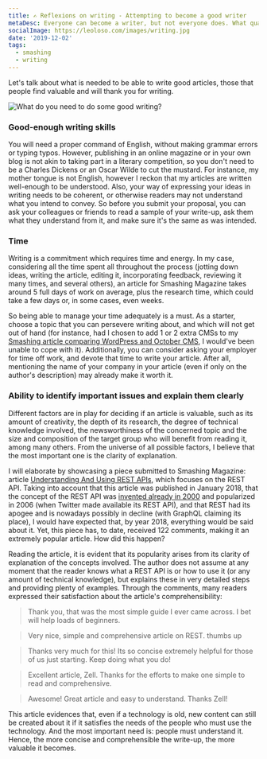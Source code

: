 ```yaml
---
title: ✍️ Reflexions on writing - Attempting to become a good writer
metaDesc: Everyone can become a writer, but not everyone does. What qualities do I think are needed to make it?
socialImage: https://leoloso.com/images/writing.jpg
date: '2019-12-02'
tags:
  - smashing
  - writing
---
```


Let's talk about what is needed to be able to write good articles, those that people find valuable and will thank you for writing.

![What do you need to do some good writing?](/images/writing.jpg "What do you need to do some good writing? Photo by <a href='https://unsplash.com/@craftedbygc?utm_source=unsplash&amp;utm_medium=referral&amp;utm_content=creditCopyText'>Green Chameleon</a> on <a href='/?utm_source=unsplash&amp;utm_medium=referral&amp;utm_content=creditCopyText'>Unsplash</a>")

### Good-enough writing skills

You will need a proper command of English, without making grammar errors or typing typos. However, publishing in an online magazine or in your own blog is not akin to taking part in a literary competition, so you don't need to be a Charles Dickens or an Oscar Wilde to cut the mustard. For instance, my mother tongue is not English, however I reckon that my articles are written well-enough to be understood. Also, your way of expressing your ideas in writing needs to be coherent, or otherwise readers may not understand what you intend to convey. So before you submit your proposal, you can ask your colleagues or friends to read a sample of your write-up, ask them what they understand from it, and make sure it's the same as was intended. 

### Time

Writing is a commitment which requires time and energy. In my case, considering all the time spent all throughout the process (jotting down ideas, writing the article, editing it, incorporating feedback, reviewing it many times, and several others), an article for Smashing Magazine takes around 5 full days of work on average, plus the research time, which could take a few days or, in some cases, even weeks.

So being able to manage your time adequately is a must. As a starter, choose a topic that you can persevere writing about, and which will not get out of hand (for instance, had I chosen to add 1 or 2 extra CMSs to my [Smashing article comparing WordPress and October CMS](https://www.smashingmagazine.com/2019/03/wordpress-october-cms/), I would've been unable to cope with it). Additionally, you can consider asking your employer for time off work, and devote that time to write your article. After all, mentioning the name of your company in your article (even if only on the author's description) may already make it worth it.

### Ability to identify important issues and explain them clearly

Different factors are in play for deciding if an article is valuable, such as its amount of creativity, the depth of its research, the degree of technical knowledge involved, the newsworthiness of the concerned topic and the size and composition of the target group who will benefit from reading it, among many others. From the universe of all possible factors, I believe that the most important one is the clarity of explanation. 

I will elaborate by showcasing a piece submitted to Smashing Magazine: article [Understanding And Using REST APIs](https://www.smashingmagazine.com/2018/01/understanding-using-rest-api/), which focuses on the REST API. Taking into account that this article was published in January 2018, that the concept of the REST API was [invented already in 2000](https://en.wikipedia.org/wiki/Representational_state_transfer#History) and popularized in 2006 (when Twitter made available its REST API), and that REST had its apogee and is nowadays possibly in decline (with GraphQL claiming its place), I would have expected that, by year 2018, everything would be said about it. Yet, this piece has, to date, received 122 comments, making it an extremely popular article. How did this happen?

Reading the article, it is evident that its popularity arises from its clarity of explanation of the concepts involved. The author does not assume at any moment that the reader knows what a REST API is or how to use it (or any amount of technical knowledge), but explains these in very detailed steps and providing plenty of examples. Through the comments, many readers expressed their satisfaction about the article's comprehensibility:

> Thank you, that was the most simple guide I ever came across. I bet will help loads of beginners.

> Very nice, simple and comprehensive article on REST. thumbs up

> Thanks very much for this! Its so concise extremely helpful for those of us just starting. Keep doing what you do!

> Excellent article, Zell. Thanks for the efforts to make one simple to read and comprehensive.

> Awesome! Great article and easy to understand. Thanks Zell!

This article evidences that, even if a technology is old, new content can still be created about it if it satisfies the needs of the people who must use the technology. And the most important need is: people must understand it. Hence, the more concise and comprehensible the write-up, the more valuable it becomes.
